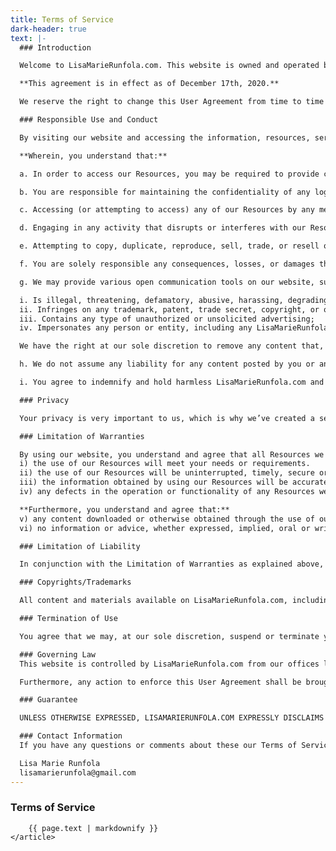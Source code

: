 ```yaml
---
title: Terms of Service
dark-header: true
text: |-
  ### Introduction

  Welcome to LisaMarieRunfola.com. This website is owned and operated by LisaMarieRunfola.com. By visiting our website and accessing the information, resources, services, products, and tools we provide, you understand and agree to accept and adhere to the following terms and conditions as stated in this policy (hereafter referred to as ‘User Agreement’), along with the terms and conditions as stated in our Privacy Policy (please refer to the Privacy Policy section below for more information).

  **This agreement is in effect as of December 17th, 2020.**

  We reserve the right to change this User Agreement from time to time without notice. You acknowledge and agree that it is your responsibility to review this User Agreement periodically to familiarize yourself with any modifications. Your continued use of this site after such modifications will constitute acknowledgment and agreement of the modified terms and conditions.

  ### Responsible Use and Conduct

  By visiting our website and accessing the information, resources, services, products, and tools we provide for you, either directly or indirectly (hereafter referred to as ‘Resources’), you agree to use these Resources only for the purposes intended as permitted by (a) the terms of this User Agreement, and (b) applicable laws, regulations and generally accepted online practices or guidelines.

  **Wherein, you understand that:**

  a. In order to access our Resources, you may be required to provide certain information about yourself (such as identification, contact details, etc.) as part of the registration process, or as part of your ability to use the Resources. You agree that any information you provide will always be accurate, correct, and up to date.

  b. You are responsible for maintaining the confidentiality of any login information associated with any account you use to access our Resources. Accordingly, you are responsible for all activities that occur under your account/s.

  c. Accessing (or attempting to access) any of our Resources by any means other than through the means we provide, is strictly prohibited. You specifically agree not to access (or attempt to access) any of our Resources through any automated, unethical or unconventional means.

  d. Engaging in any activity that disrupts or interferes with our Resources, including the servers and/or networks to which our Resources are located or connected, is strictly prohibited.

  e. Attempting to copy, duplicate, reproduce, sell, trade, or resell our Resources is strictly prohibited.

  f. You are solely responsible any consequences, losses, or damages that we may directly or indirectly incur or suffer due to any unauthorized activities conducted by you, as explained above, and may incur criminal or civil liability.

  g. We may provide various open communication tools on our website, such as blog comments, blog posts, product ratings and reviews, various social media services, etc. You understand that generally we do not pre-screen or monitor the content posted by users of these various communication tools, which means that if you choose to use these tools to submit any type of content to our website, then it is your personal responsibility to use these tools in a responsible and ethical manner. By posting information or otherwise using any open communication tools as mentioned, you agree that you will not upload, post, share, or otherwise distribute any content that:

  i. Is illegal, threatening, defamatory, abusive, harassing, degrading, intimidating, fraudulent, deceptive, invasive, racist, or contains any type of suggestive, inappropriate, or explicit language;
  ii. Infringes on any trademark, patent, trade secret, copyright, or other proprietary right of any party;
  iii. Contains any type of unauthorized or unsolicited advertising;
  iv. Impersonates any person or entity, including any LisaMarieRunfola.com employees or representatives.

  We have the right at our sole discretion to remove any content that, we feel in our judgment does not comply with this User Agreement, along with any content that we feel is otherwise offensive, harmful, objectionable, inaccurate, or violates any 3rd party copyrights or trademarks. We are not responsible for any delay or failure in removing such content. If you post content that we choose to remove, you hereby consent to such removal, and consent to waive any claim against us.

  h. We do not assume any liability for any content posted by you or any other 3rd party users of our website. However, any content posted by you using any open communication tools on our website, provided that it doesn’t violate or infringe on any 3rd party copyrights or trademarks, becomes the property of LisaMarieRunfola.com, and as such, gives us a perpetual, irrevocable, worldwide, royalty-free, exclusive license to reproduce, modify, adapt, translate, publish, publicly display and/or distribute as we see fit. This only refers and applies to content posted via open communication tools as described, and does not refer to information that is provided as part of the registration process, necessary in order to use our Resources. All information provided as part of our registration process is covered by our privacy policy.

  i. You agree to indemnify and hold harmless LisaMarieRunfola.com and its parent company and affiliates, and their directors, officers, managers, employees, donors, agents, and licensors, from and against all losses, expenses, damages and costs, including reasonable attorneys’ fees, resulting from any violation of this User Agreement or the failure to fulfill any obligations relating to your account incurred by you or any other person using your account. We reserve the right to take over the exclusive defense of any claim for which we are entitled to indemnification under this User Agreement. In such event, you shall provide us with such cooperation as is reasonably requested by us.

  ### Privacy

  Your privacy is very important to us, which is why we’ve created a separate Privacy Policy in order to explain in detail how we collect, manage, process, secure, and store your private information. Our privacy policy is included under the scope of this User Agreement. To read our privacy policy in its entirety, click here.

  ### Limitation of Warranties

  By using our website, you understand and agree that all Resources we provide are “as is” and “as available”. This means that we do not represent or warrant to you that:
  i) the use of our Resources will meet your needs or requirements.
  ii) the use of our Resources will be uninterrupted, timely, secure or free from errors.
  iii) the information obtained by using our Resources will be accurate or reliable, and
  iv) any defects in the operation or functionality of any Resources we provide will be repaired or corrected.

  **Furthermore, you understand and agree that:**
  v) any content downloaded or otherwise obtained through the use of our Resources is done at your own discretion and risk, and that you are solely responsible for any damage to your computer or other devices for any loss of data that may result from the download of such content.
  vi) no information or advice, whether expressed, implied, oral or written, obtained by you from LisaMarieRunfola.com or through any Resources we provide shall create any warranty, guarantee, or conditions of any kind, except for those expressly outlined in this User Agreement.

  ### Limitation of Liability

  In conjunction with the Limitation of Warranties as explained above, you expressly understand and agree that any claim against us shall be limited to the amount you paid, if any, for use of products and/or services. LisaMarieRunfola.com will not be liable for any direct, indirect, incidental, consequential or exemplary loss or damages which may be incurred by you as a result of using our Resources, or as a result of any changes, data loss or corruption, cancellation, loss of access, or downtime to the full extent that applicable limitation of liability laws apply.

  ### Copyrights/Trademarks

  All content and materials available on LisaMarieRunfola.com, including but not limited to text, graphics, website name, code, images and logos are the intellectual property of Lisa Marie Runfola, and are protected by applicable copyright and trademark law. Any inappropriate use, including but not limited to the reproduction, distribution, display or transmission of any content on this site is strictly prohibited, unless specifically authorized by LisaMarieRunfola.com.

  ### Termination of Use

  You agree that we may, at our sole discretion, suspend or terminate your access to all or part of our website and Resources with or without notice and for any reason, including, without limitation, breach of this User Agreement. Any suspected illegal, fraudulent or abusive activity may be grounds for terminating your relationship and may be referred to appropriate law enforcement authorities. Upon suspension or termination, your right to use the Resources we provide will immediately cease, and we reserve the right to remove or delete any information that you may have on file with us, including any account or login information.

  ### Governing Law
  This website is controlled by LisaMarieRunfola.com from our offices located in the state of Illinois, USA. It can be accessed by most countries around the world. As each country has laws that may differ from those of Illinois, by accessing our website, you agree that the statutes and laws of Illinois, without regard to the conflict of laws and the United Nations Convention on the International Sales of Goods, will apply to all matters relating to the use of this website and the purchase of any products or services through this site.

  Furthermore, any action to enforce this User Agreement shall be brought in the federal or state courts located in USA, Illinois. You hereby agree to personal jurisdiction by such courts, and waive any jurisdictional, venue, or inconvenient forum objections to such courts.

  ### Guarantee

  UNLESS OTHERWISE EXPRESSED, LISAMARIERUNFOLA.COM EXPRESSLY DISCLAIMS ALL WARRANTIES AND CONDITIONS OF ANY KIND, WHETHER EXPRESS OR IMPLIED, INCLUDING, BUT NOT LIMITED TO THE IMPLIED WARRANTIES AND CONDITIONS OF MERCHANTABILITY, FITNESS FOR A PARTICULAR PURPOSE AND NON-INFRINGEMENT.

  ### Contact Information
  If you have any questions or comments about these our Terms of Service as outlined above, you can contact us at:

  Lisa Marie Runfola
  lisamarierunfola@gmail.com
---
```


<section class="section legal">
    <article>
        <h1>
            Terms of Service
        </h1>
    
        {{ page.text | markdownify }}
    </article>
</section>